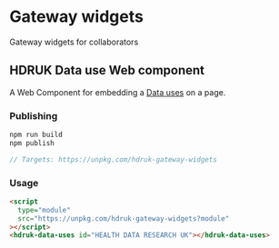# Gateway widgets

Gateway widgets for collaborators

## HDRUK Data use Web component

A Web Component for embedding a [Data uses](https://web.www.healthdatagateway.org/search?search=&tab=Datauses) on a page.

### Publishing

```js
npm run build
npm publish

// Targets: https://unpkg.com/hdruk-gateway-widgets
```

### Usage

```html
<script
  type="module"
  src="https://unpkg.com/hdruk-gateway-widgets?module"
></script>
<hdruk-data-uses id="HEALTH DATA RESEARCH UK"></hdruk-data-uses>
```
